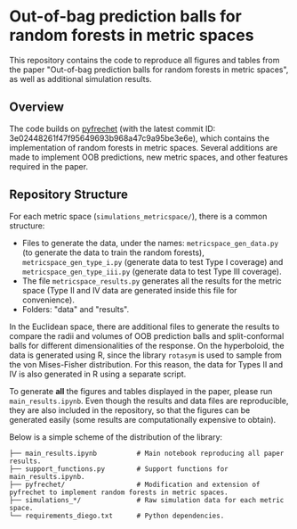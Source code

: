 # Out-of-bag prediction balls for random forests in metric spaces

This repository contains the code to reproduce all figures and tables from the paper "Out-of-bag prediction balls for random forests in metric spaces", as well as additional simulation results.

## Overview

The code builds on [pyfrechet](https://github.com/matthieubulte/pyfrechet) (with the latest commit ID: 3e02448261f47f95649693b968a47c9a95be3e6e), which contains the implementation of random forests in metric spaces. Several additions are made to implement OOB predictions, new metric spaces, and other features required in the paper.

## Repository Structure

For each metric space (`simulations_metricspace/`), there is a common structure:

- Files to generate the data, under the names: `metricspace_gen_data.py` (to generate the data to train the random forests), `metricspace_gen_type_i.py` (generate data to test Type I coverage) and `metricspace_gen_type_iii.py` (generate data to test Type III coverage). 
- The file `metricspace_results.py` generates all the results for the metric space (Type II and IV data are generated inside this file for convenience).
- Folders: "data" and "results".

In the Euclidean space, there are additional files to generate the results to compare the radii and volumes of OOB prediction balls and split-conformal balls for different dimensionalities of the response. On the hyperboloid, the data is generated using R, since the library `rotasym` is used to sample from the von Mises-Fisher distribution. For this reason, the data for Types II and IV is also generated in R using a separate script.

To generate **all** the figures and tables displayed in the paper, please run `main_results.ipynb`. Even though the results and data files are reproducible, they are also included in the repository, so that the figures can be generated easily (some results are computationally expensive to obtain).

Below is a simple scheme of the distribution of the library:

```
├── main_results.ipynb          # Main notebook reproducing all paper results.
├── support_functions.py        # Support functions for main_results.ipynb.
├── pyfrechet/                  # Modification and extension of pyfrechet to implement random forests in metric spaces.
├── simulations_*/              # Raw simulation data for each metric space.
└── requirements_diego.txt      # Python dependencies.
```